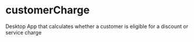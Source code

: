 # customerCharge
Desktop App that calculates whether a customer is eligible for a discount or service charge
